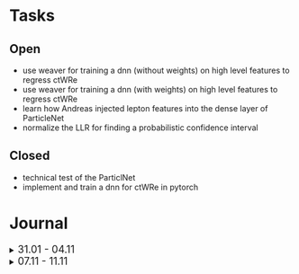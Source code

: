 
# Tasks

## Open
* use weaver for training a dnn (without weights) on high level features to regress ctWRe
* use weaver for training a dnn (with weights) on high level features to regress ctWRe
* learn how Andreas injected lepton features into the dense layer of ParticleNet
* normalize the LLR for finding a probabilistic confidence interval

## Closed
* technical test of the ParticlNet 
* implement and train a dnn for ctWRe in pytorch

    
# Journal

<!---
this is a template for a week entry

<details><summary><font size="4">
    07.11 - 11.11
</font></summary>
    
</details>

-->

<details><summary><font size="4">
    31.01 - 04.11 
</font></summary><p>
    
***
    
* made my train and plot scripts executable in the console
* start to replicate the training in weaver (without weights)

#### histograms for different features for different eft parameters

![eft_hists](https://orothbac.web.cern.ch/Journal/3101_0411_22/eft_dnn_plots/eft_hists.png)

#### Training results:

![loss](https://orothbac.web.cern.ch/Journal/3101_0411_22/eft_dnn_plots/loss.png)

**prediction vs truth across epochs**

![truth_vs_pred](https://orothbac.web.cern.ch/Journal/3101_0411_22/eft_dnn_plots/truth_vs_pred.png)

**LLR of the DNN compared to the LLR with the test weights**

![LLR](https://orothbac.web.cern.ch/Journal/3101_0411_22/eft_dnn_plots/LLR.png)


**histogram of the dnn output with weighted quantiled bins corresponding to ctWRE=0 (sm)**

![estimator_hist](https://orothbac.web.cern.ch/Journal/3101_0411_22/eft_dnn_plots/estimator_hist.png)
    
</p></details>

<details><summary><font size="4">
    07.11 - 11.11
</font></summary>
    
</details>